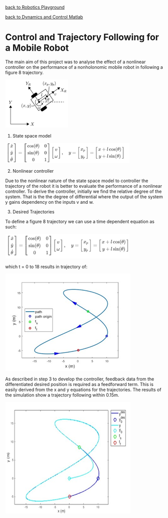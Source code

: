 [back to Robotics Playground](https://github.com/sandeepgogadi/Robotics-Playground)

[back to Dynamics and Control Matlab](https://github.com/sandeepgogadi/Dynamics-and-Control-Matlab)

# Control and Trajectory Following for a Mobile Robot

The main aim of this project was to analyse the effect of a nonlinear controller on the performance of a nonholonomic mobile robot in following a figure 8 trajectory.

![alt text](https://github.com/sandeepgogadi/Dynamics-and-Control-Matlab/blob/master/Control%20and%20Trajectory%20Following%20for%20a%20Mobile%20Robot/robotmobile.jpg "Mobile Robot")

1. State space model

![alt text](https://github.com/sandeepgogadi/Dynamics-and-Control-Matlab/blob/master/Control%20and%20Trajectory%20Following%20for%20a%20Mobile%20Robot/SS.jpg "State Space")

2. Nonlinear controller

Due to the nonlinear nature of the state space model to controller the trajectory of the robot it is better to evaluate the performance of a nonlinear controller. To derive the controller, initially we find the relative degree of the system. That is the the degree of differential where the output of the system y gains dependency on the inputs v and w.

3. Desired Trajectories

To define a figure 8 trajectory we can use a time dependent equation as such:

![alt text](https://github.com/sandeepgogadi/Dynamics-and-Control-Matlab/blob/master/Control%20and%20Trajectory%20Following%20for%20a%20Mobile%20Robot/trajeq.jpg "Trajectory Equation")

which t = 0 to 18 results in trajectory of:

![alt text](https://github.com/sandeepgogadi/Dynamics-and-Control-Matlab/blob/master/Control%20and%20Trajectory%20Following%20for%20a%20Mobile%20Robot/trajmob.jpg "Trajectory Desired")

As described in step 3 to develop the controller, feedback data from the differentiated desired position is required as a feedforward term. This is easily derived from the x and y equations for the trajectories.
The results of the simulation show a trajectory following within 0.15m.

![alt text](https://github.com/sandeepgogadi/Dynamics-and-Control-Matlab/blob/master/Control%20and%20Trajectory%20Following%20for%20a%20Mobile%20Robot/trajres.jpg "Trajectory Result")
